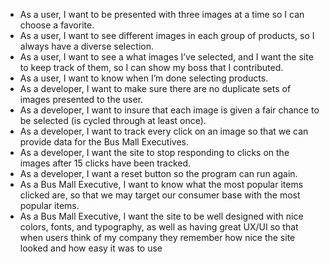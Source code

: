 * As a user, I want to be presented with three images at a time so I can choose a favorite.
* As a user, I want to see different images in each group of products, so I always have a diverse selection.
* As a user, I want to see a what images I’ve selected, and I want the site to keep track of them, so I can show my boss that I contributed.
* As a user, I want to know when I’m done selecting products.
* As a developer, I want to make sure there are no duplicate sets of images presented to the user.
* As a developer, I want to insure that each image is given a fair chance to be selected (is cycled through at least once).
* As a developer, I want to track every click on an image so that we can provide data for the Bus Mall Executives.
* As a developer, I want the site to stop responding to clicks on the images after 15 clicks have been tracked.
* As a developer, I want a reset button so the program can run again.
* As a Bus Mall Executive, I want to know what the most popular items clicked are, so that we may target our consumer base with the most popular items.
* As a Bus Mall Executive, I want the site to be well designed with nice colors, fonts, and typography, as well as having great UX/UI so that when users think of my company they remember how nice the site looked and how easy it was to use
